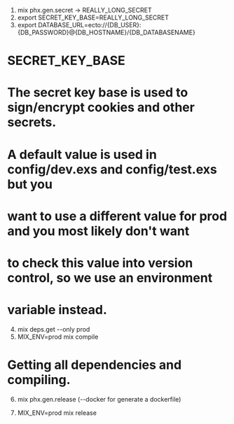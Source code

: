 1. mix phx.gen.secret -> REALLY_LONG_SECRET
2. export SECRET_KEY_BASE=REALLY_LONG_SECRET
3. export DATABASE_URL=ecto://{DB_USER}:{DB_PASSWORD}@{DB_HOSTNAME}/{DB_DATABASENAME}
# SECRET_KEY_BASE
# The secret key base is used to sign/encrypt cookies and other secrets.
# A default value is used in config/dev.exs and config/test.exs but you
# want to use a different value for prod and you most likely don't want
# to check this value into version control, so we use an environment
# variable instead.

4. mix deps.get --only prod
5. MIX_ENV=prod mix compile
# Getting all dependencies and compiling.

6. mix phx.gen.release (--docker for generate a dockerfile) 

7. MIX_ENV=prod mix release